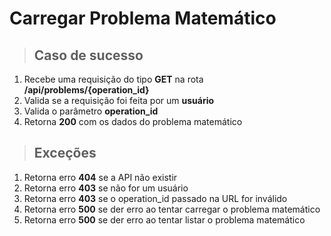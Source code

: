 # Carregar Problema Matemático

> ## Caso de sucesso

1. Recebe uma requisição do tipo **GET** na rota **/api/problems/{operation_id}**
2. Valida se a requisição foi feita por um **usuário**
3. Valida o parâmetro **operation_id**
3. Retorna **200** com os dados do problema matemático

> ## Exceções

1. Retorna erro **404** se a API não existir
2. Retorna erro **403** se não for um usuário
3. Retorna erro **403** se o operation_id passado na URL for inválido
3. Retorna erro **500** se der erro ao tentar carregar o problema matemático
3. Retorna erro **500** se der erro ao tentar listar o problema matemático